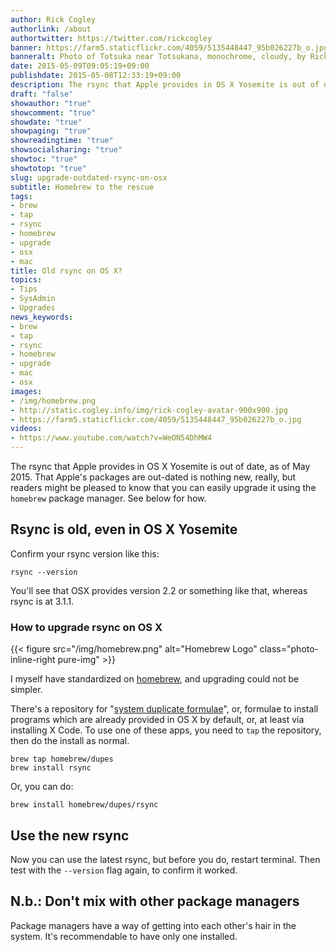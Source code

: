 ```yaml
---
author: Rick Cogley
authorlink: /about
authortwitter: https://twitter.com/rickcogley
banner: https://farm5.staticflickr.com/4059/5135448447_95b026227b_o.jpg
banneralt: Photo of Totsuka near Totsukana, monochrome, cloudy, by Rick Cogley. 
date: 2015-05-09T09:05:19+09:00
publishdate: 2015-05-08T12:33:19+09:00
description: The rsync that Apple provides in OS X Yosemite is out of date, but you can easily upgrade it using the homebrew package manager - a post by Rick Cogley.
draft: "false"
showauthor: "true"
showcomment: "true"
showdate: "true"
showpaging: "true"
showreadingtime: "true"
showsocialsharing: "true"
showtoc: "true"
showtotop: "true"
slug: upgrade-outdated-rsync-on-osx
subtitle: Homebrew to the rescue
tags:
- brew
- tap
- rsync
- homebrew
- upgrade
- osx
- mac
title: Old rsync on OS X?
topics:
- Tips
- SysAdmin
- Upgrades
news_keywords:
- brew
- tap
- rsync
- homebrew
- upgrade
- mac
- osx
images:
- /img/homebrew.png
- http://static.cogley.info/img/rick-cogley-avatar-900x900.jpg
- https://farm5.staticflickr.com/4059/5135448447_95b026227b_o.jpg
videos:
- https://www.youtube.com/watch?v=WeON54DhMW4
---
```


The rsync that Apple provides in OS X Yosemite is out of date, as of May 2015. That Apple's packages are out-dated is nothing new, really, but readers might be pleased to know that you can easily upgrade it using the ``homebrew`` package manager. See below for how. 

<!--more-->

## Rsync is old, even in OS X Yosemite

Confirm your rsync version like this: 

~~~shell
rsync --version
~~~

You'll see that OSX provides version 2.2 or something like that, whereas rsync is at 3.1.1.

### How to upgrade rsync on OS X

{{< figure src="/img/homebrew.png" alt="Homebrew Logo" class="photo-inline-right pure-img"  >}} 

I myself have standardized on [homebrew](http://brew.sh "Homebrew or brew home page"), and upgrading could not be simpler. 

There's a repository for "[system duplicate formulae](https://github.com/Homebrew/homebrew-dupes)", or, formulae to install programs which are already provided in OS X by default, or, at least via installing X Code. To use one of these apps, you need to ``tap`` the repository, then do the install as normal. 

~~~shell
brew tap homebrew/dupes
brew install rsync
~~~

Or, you can do: 

~~~shell
brew install homebrew/dupes/rsync
~~~

## Use the new rsync

Now you can use the latest rsync, but before you do, restart terminal. Then test with the ``--version`` flag again, to confirm it worked.

## N.b.: Don't mix with other package managers

Package managers have a way of getting into each other's hair in the system. It's recommendable to have only one installed. 